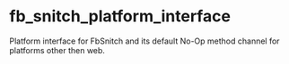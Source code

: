 # fb_snitch_platform_interface

Platform interface for FbSnitch and its default No-Op method channel for platforms other then web.

